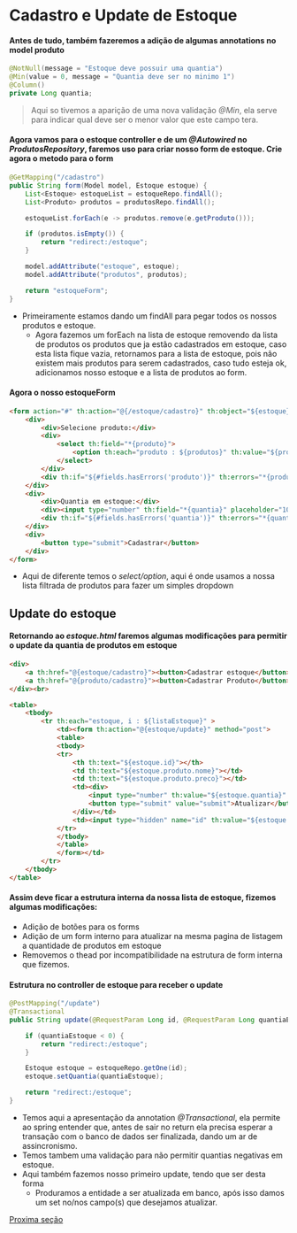 # Cadastro e Update de Estoque

#### Antes de tudo, também fazeremos a adição de algumas annotations no model produto
```java
@NotNull(message = "Estoque deve possuir uma quantia")
@Min(value = 0, message = "Quantia deve ser no minimo 1")
@Column()
private Long quantia;
```
> Aqui so tivemos a aparição de uma nova validação _@Min_, ela serve para indicar qual deve ser o menor valor que este campo tera.

#### Agora vamos para o estoque controller e de um _@Autowired_ no _ProdutosRepository_, faremos uso para criar nosso form de estoque. Crie agora o metodo para o form
```java
@GetMapping("/cadastro")
public String form(Model model, Estoque estoque) {
    List<Estoque> estoqueList = estoqueRepo.findAll();
    List<Produto> produtos = produtosRepo.findAll();

    estoqueList.forEach(e -> produtos.remove(e.getProduto()));

    if (produtos.isEmpty()) {
        return "redirect:/estoque";
    }

    model.addAttribute("estoque", estoque);
    model.addAttribute("produtos", produtos);

    return "estoqueForm";
}
```
* Primeiramente estamos dando um findAll para pegar todos os nossos produtos e estoque.
  * Agora fazemos um forEach na lista de estoque removendo da lista de produtos os produtos que ja estão cadastrados em estoque, caso esta lista fique vazia, retornamos para a lista de estoque, pois não existem mais produtos para serem cadastrados, caso tudo esteja ok, adicionamos nosso estoque e a lista de produtos ao form.

#### Agora o nosso estoqueForm
```html
<form action="#" th:action="@{/estoque/cadastro}" th:object="${estoque}" method="post">
    <div>
        <div>Selecione produto:</div>
        <div>
            <select th:field="*{produto}">
                <option th:each="produto : ${produtos}" th:value="${produto.id}" th:text="${produto.nome}"></option>
            </select>
        </div>
        <div th:if="${#fields.hasErrors('produto')}" th:errors="*{produto}">No error</div>
    </div>
    <div>
        <div>Quantia em estoque:</div>
        <div><input type="number" th:field="*{quantia}" placeholder="100" /></div>
        <div th:if="${#fields.hasErrors('quantia')}" th:errors="*{quantia}">No error</div>
    </div>
    <div>
        <button type="submit">Cadastrar</button>
    </div>
</form>
```
* Aqui de diferente temos o _select/option_, aqui é onde usamos a nossa lista filtrada de produtos para fazer um simples dropdown

## Update do estoque

#### Retornando ao _estoque.html_ faremos algumas modificações para permitir o update da quantia de produtos em estoque
```html
<div>
    <a th:href="@{estoque/cadastro}"><button>Cadastrar estoque</button></a>
    <a th:href="@{produto/cadastro}"><button>Cadastrar Produto</button></a>
</div><br>

<table>
    <tbody>
        <tr th:each="estoque, i : ${listaEstoque}" >
            <td><form th:action="@{estoque/update}" method="post">
            <table>
            <tbody>
            <tr>
                <th th:text="${estoque.id}"></th>
                <td th:text="${estoque.produto.nome}"></td>
                <td th:text="${estoque.produto.preco}"></td>
                <td><div>
                    <input type="number" th:value="${estoque.quantia}" name="quantiaEstoque">
                    <button type="submit" value="submit">Atualizar</button>
                </div></td>
                <td><input type="hidden" name="id" th:value="${estoque.id}" /></td>
            </tr>
            </tbody>
            </table>
            </form></td>
        </tr>
    </tbody>
</table>
```
#### Assim deve ficar a estrutura interna da nossa lista de estoque, fizemos algumas modificações:
* Adição de botões para os forms
* Adição de um form interno para atualizar na mesma pagina de listagem a quantidade de produtos em estoque
* Removemos o thead por incompatibilidade na estrutura de form interna que fizemos.

#### Estrutura no controller de estoque para receber o update
```java
@PostMapping("/update")
@Transactional
public String update(@RequestParam Long id, @RequestParam Long quantiaEstoque) {

    if (quantiaEstoque < 0) {
        return "redirect:/estoque";
    }

    Estoque estoque = estoqueRepo.getOne(id);
    estoque.setQuantia(quantiaEstoque);

    return "redirect:/estoque";
}
```
* Temos aqui a apresentação da annotation _@Transactional_, ela permite ao spring entender que, antes de sair no return ela precisa esperar a transação com o banco de dados ser finalizada, dando um ar de assincronismo.
* Temos tambem uma validação para não permitir quantias negativas em estoque.
* Aqui também fazemos nosso primeiro update, tendo que ser desta forma
  * Produramos a entidade a ser atualizada em banco, após isso damos um set no/nos campo(s) que desejamos atualizar.


[Proxima seção](./update-produto.md)